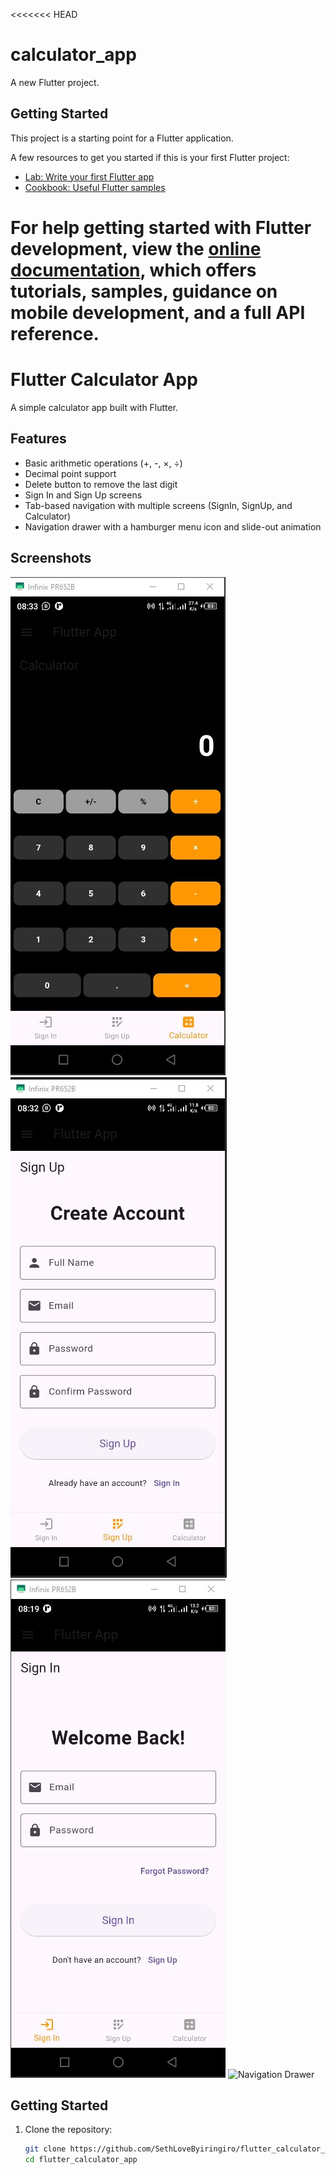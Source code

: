 <<<<<<< HEAD
# calculator_app

A new Flutter project.

## Getting Started

This project is a starting point for a Flutter application.

A few resources to get you started if this is your first Flutter project:

- [Lab: Write your first Flutter app](https://docs.flutter.dev/get-started/codelab)
- [Cookbook: Useful Flutter samples](https://docs.flutter.dev/cookbook)

For help getting started with Flutter development, view the
[online documentation](https://docs.flutter.dev/), which offers tutorials,
samples, guidance on mobile development, and a full API reference.
=======
# Flutter Calculator App

A simple calculator app built with Flutter.

## Features

- Basic arithmetic operations (+, -, ×, ÷)
- Decimal point support
- Delete button to remove the last digit
- Sign In and Sign Up screens
- Tab-based navigation with multiple screens (SignIn, SignUp, and Calculator)
- Navigation drawer with a hamburger menu icon and slide-out animation

## Screenshots

![Calculator Screen](assets/images/calc.jpg)
![Sign Up Screen](assets/images/signup.jpg)
![Sign In Screen](assets/images/signin.jpg)
![Navigation Drawer](assets/images/p1.jpg)

## Getting Started

1. Clone the repository:
   ```sh
   git clone https://github.com/SethLoveByiringiro/flutter_calculator_app.git
   cd flutter_calculator_app
